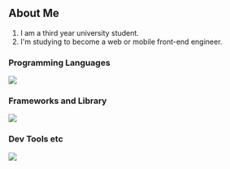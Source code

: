 ## About Me
1. I am a third year university student.
2. I'm studying to become a web or mobile front-end engineer.

### Programming Languages
![](https://skillicons.dev/icons?i=html,css,javascript,typescript,c,java,python,swift)

### Frameworks and Library
![](https://skillicons.dev/icons?i=flutter,react)

### Dev Tools etc 
![](https://skillicons.dev/icons?i=github,figma,notion) 

